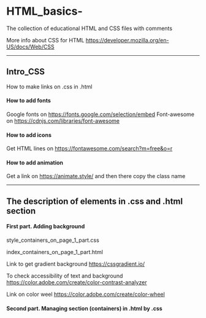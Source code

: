 # HTML_basics-
The collection of educational HTML and CSS files with comments 

More info about CSS for HTML https://developer.mozilla.org/en-US/docs/Web/CSS

---

## Intro_CSS


How to make links on .css in .html  

#### How to add fonts 
Google fonts on https://fonts.google.com/selection/embed 
Font-awesome on https://cdnjs.com/libraries/font-awesome

#### How to add icons 
Get HTML lines on https://fontawesome.com/search?m=free&o=r 

#### How to add animation 
Get a link on https://animate.style/
and then there copy the class name 

---

## The description of elements in .css and .html section 

#### First part. Adding background 
style_containers_on_page_1_part.css

index_containers_on_page_1_part.html

Link to get gradient background https://cssgradient.io/

To check accessibility of text and background https://color.adobe.com/create/color-contrast-analyzer

Link on color weel https://color.adobe.com/create/color-wheel


#### Second part. Managing section (containers) in .html by .css

